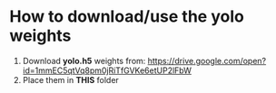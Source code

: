 # How to download/use the yolo weights

1. Download __yolo.h5__ weights from: https://drive.google.com/open?id=1mmEC5qtVq8pm0jRiTfGVKe6etUP2lFbW
2. Place them in __THIS__ folder
